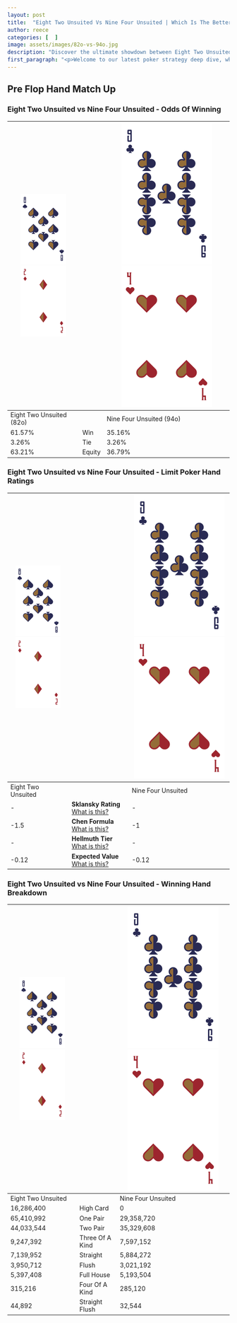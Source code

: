 ```yaml
---
layout: post
title:  "Eight Two Unsuited Vs Nine Four Unsuited | Which Is The Better Hand In Poker? A Complete Guide"
author: reece
categories: [  ]
image: assets/images/82o-vs-94o.jpg
description: "Discover the ultimate showdown between Eight Two Unsuited and Nine Four Unsuited in poker! Uncover the odds, strategies, and scenarios where one hand triumphs over the other. Get ready to up your poker game with this thrilling analysis."
first_paragraph: "<p>Welcome to our latest poker strategy deep dive, where we're pitting two distinct hands against each other in a high-stakes showdown: Eight Two Unsuited vs Nine Four Unsuited.</p><p>In the dynamic world of poker, every decision counts, and knowing which hand holds the upper hand is key to your success at the table.</p><p>In this article, we'll dissect these two hands, explore the scenarios where one dominates the other, and equip you with the knowledge to make strategic choices that can tip the odds in your favor.</p><p>Get ready to unravel the intriguing dynamics of these poker hands and elevate your game to new heights.</p>"
---
```




[comment]: # (sp0)

## Pre Flop Hand Match Up

<div class="table hand-ratings" markdown="1"> 



### Eight Two Unsuited vs Nine Four Unsuited - Odds Of Winning


    
| ![image info](assets/images/hand1/8.png) ![image info](assets/images/hand1/2o.png) |  | ![image info](assets/images/hand2/9.png) ![image info](assets/images/hand2/4o.png) |
| -------- | -------- | -------- |
| Eight Two Unsuited (82o) |  | Nine Four Unsuited (94o) |
| 61.57% | Win | 35.16% |
| 3.26% | Tie | 3.26% |
| 63.21% | Equity | 36.79% |




[comment]: # (sp1)



### Eight Two Unsuited vs Nine Four Unsuited - Limit Poker Hand Ratings


    
| ![image info](assets/images/hand1/8.png) ![image info](assets/images/hand1/2o.png) |  | ![image info](assets/images/hand2/9.png) ![image info](assets/images/hand2/4o.png) |
| -------- | -------- | -------- |
| Eight Two Unsuited |  | Nine Four Unsuited |
| - | **Sklansky Rating** [What is this?](/sklansky-rating-explained) | - |
| -1.5 | **Chen Formula** [What is this?](/chen-formula-explained) | -1 |
| - | **Hellmuth Tier** [What is this?](/Hellmuth-tier-explained) | - |
| -0.12 | **Expected Value** [What is this?](/expected-value-explained) | -0.12 |




[comment]: # (sp2)



### Eight Two Unsuited vs Nine Four Unsuited - Winning Hand Breakdown


    
| ![image info](assets/images/hand1/8.png) ![image info](assets/images/hand1/2o.png) |  | ![image info](assets/images/hand2/9.png) ![image info](assets/images/hand2/4o.png) |
| -------- | -------- | -------- |
| Eight Two Unsuited |  | Nine Four Unsuited |
| 16,286,400 | High Card | 0 |
| 65,410,992 | One Pair | 29,358,720 |
| 44,033,544 | Two Pair | 35,329,608 |
| 9,247,392 | Three Of A Kind | 7,597,152 |
| 7,139,952 | Straight | 5,884,272 |
| 3,950,712 | Flush | 3,021,192 |
| 5,397,408 | Full House | 5,193,504 |
| 315,216 | Four Of A Kind | 285,120 |
| 44,892 | Straight Flush | 32,544 |




[comment]: # (sp3)



</div>

[comment]: # (sp4)



[comment]: # (sp5)

